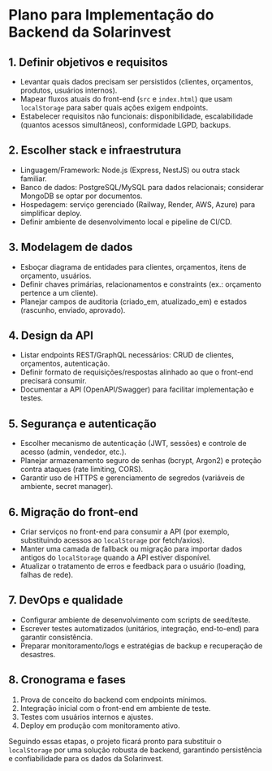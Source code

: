 # Plano para Implementação do Backend da Solarinvest

## 1. Definir objetivos e requisitos
- Levantar quais dados precisam ser persistidos (clientes, orçamentos, produtos, usuários internos).
- Mapear fluxos atuais do front-end (`src` e `index.html`) que usam `localStorage` para saber quais ações exigem endpoints.
- Estabelecer requisitos não funcionais: disponibilidade, escalabilidade (quantos acessos simultâneos), conformidade LGPD, backups.

## 2. Escolher stack e infraestrutura
- Linguagem/Framework: Node.js (Express, NestJS) ou outra stack familiar.
- Banco de dados: PostgreSQL/MySQL para dados relacionais; considerar MongoDB se optar por documentos.
- Hospedagem: serviço gerenciado (Railway, Render, AWS, Azure) para simplificar deploy.
- Definir ambiente de desenvolvimento local e pipeline de CI/CD.

## 3. Modelagem de dados
- Esboçar diagrama de entidades para clientes, orçamentos, itens de orçamento, usuários.
- Definir chaves primárias, relacionamentos e constraints (ex.: orçamento pertence a um cliente).
- Planejar campos de auditoria (criado_em, atualizado_em) e estados (rascunho, enviado, aprovado).

## 4. Design da API
- Listar endpoints REST/GraphQL necessários: CRUD de clientes, orçamentos, autenticação.
- Definir formato de requisições/respostas alinhado ao que o front-end precisará consumir.
- Documentar a API (OpenAPI/Swagger) para facilitar implementação e testes.

## 5. Segurança e autenticação
- Escolher mecanismo de autenticação (JWT, sessões) e controle de acesso (admin, vendedor, etc.).
- Planejar armazenamento seguro de senhas (bcrypt, Argon2) e proteção contra ataques (rate limiting, CORS).
- Garantir uso de HTTPS e gerenciamento de segredos (variáveis de ambiente, secret manager).

## 6. Migração do front-end
- Criar serviços no front-end para consumir a API (por exemplo, substituindo acessos ao `localStorage` por fetch/axios).
- Manter uma camada de fallback ou migração para importar dados antigos do `localStorage` quando a API estiver disponível.
- Atualizar o tratamento de erros e feedback para o usuário (loading, falhas de rede).

## 7. DevOps e qualidade
- Configurar ambiente de desenvolvimento com scripts de seed/teste.
- Escrever testes automatizados (unitários, integração, end-to-end) para garantir consistência.
- Preparar monitoramento/logs e estratégias de backup e recuperação de desastres.

## 8. Cronograma e fases
1. Prova de conceito do backend com endpoints mínimos.
2. Integração inicial com o front-end em ambiente de teste.
3. Testes com usuários internos e ajustes.
4. Deploy em produção com monitoramento ativo.

Seguindo essas etapas, o projeto ficará pronto para substituir o `localStorage` por uma solução robusta de backend, garantindo persistência e confiabilidade para os dados da Solarinvest.

